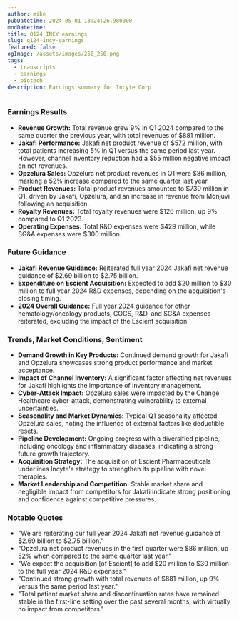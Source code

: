 ```yaml
---
author: mike
pubDatetime: 2024-05-01 13:24:26.980000
modDatetime: 
title: Q124 INCY earnings
slug: q124-incy-earnings
featured: false
ogImage: /assets/images/250_250.png
tags:
  - transcripts
  - earnings
  - biotech
description: Earnings summary for Incyte Corp
---
```

### Earnings Results
- **Revenue Growth:** Total revenue grew 9% in Q1 2024 compared to the same quarter the previous year, with total revenues of $881 million.
- **Jakafi Performance:** Jakafi net product revenue of $572 million, with total patients increasing 5% in Q1 versus the same period last year. However, channel inventory reduction had a $55 million negative impact on net revenues.
- **Opzelura Sales:** Opzelura net product revenues in Q1 were $86 million, marking a 52% increase compared to the same quarter last year.
- **Product Revenues:** Total product revenues amounted to $730 million in Q1, driven by Jakafi, Opzelura, and an increase in revenue from Monjuvi following an acquisition.
- **Royalty Revenues:** Total royalty revenues were $126 million, up 9% compared to Q1 2023.
- **Operating Expenses:** Total R&D expenses were $429 million, while SG&A expenses were $300 million.

### Future Guidance
- **Jakafi Revenue Guidance:** Reiterated full year 2024 Jakafi net revenue guidance of $2.69 billion to $2.75 billion.
- **Expenditure on Escient Acquisition:** Expected to add $20 million to $30 million to full year 2024 R&D expenses, depending on the acquisition's closing timing.
- **2024 Overall Guidance:** Full year 2024 guidance for other hematology/oncology products, COGS, R&D, and SG&A expenses reiterated, excluding the impact of the Escient acquisition.

### Trends, Market Conditions, Sentiment
- **Demand Growth in Key Products:** Continued demand growth for Jakafi and Opzelura showcases strong product performance and market acceptance.
- **Impact of Channel Inventory:** A significant factor affecting net revenues for Jakafi highlights the importance of inventory management.
- **Cyber-Attack Impact:** Opzelura sales were impacted by the Change Healthcare cyber-attack, demonstrating vulnerability to external uncertainties.
- **Seasonality and Market Dynamics:** Typical Q1 seasonality affected Opzelura sales, noting the influence of external factors like deductible resets.
- **Pipeline Development:** Ongoing progress with a diversified pipeline, including oncology and inflammatory diseases, indicating a strong future growth trajectory.
- **Acquisition Strategy:** The acquisition of Escient Pharmaceuticals underlines Incyte's strategy to strengthen its pipeline with novel therapies.
- **Market Leadership and Competition:** Stable market share and negligible impact from competitors for Jakafi indicate strong positioning and confidence against competitive pressures.

### Notable Quotes
- "We are reiterating our full year 2024 Jakafi net revenue guidance of $2.69 billion to $2.75 billion."
- "Opzelura net product revenues in the first quarter were $86 million, up 52% when compared to the same quarter last year."
- "We expect the acquisition [of Escient] to add $20 million to $30 million to the full year 2024 R&D expenses."
- "Continued strong growth with total revenues of $881 million, up 9% versus the same period last year."
- "Total patient market share and discontinuation rates have remained stable in the first-line setting over the past several months, with virtually no impact from competitors."
